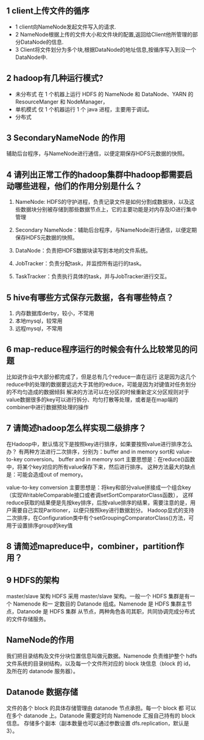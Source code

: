 

## 1 client上传文件的循序

 *  1 client向NameNode发起文件写入的请求.
 *  2 NameNode根据上传的文件大小和文件块的配置,返回给Client他所管理的部分DataNode的信息.
 *  3 Client将文件划分为多个块,根据DataNode的地址信息,按循序写入到没一个DataNode中.
 
## 2 hadoop有几种运行模式?

* 未分布式   在 1 个机器上运行 HDFS 的 NameNode 和 DataNode、YARN 的ResourceManger 和 NodeManager，
* 单机模式   仅 1 个机器运行 1 个 java 进程，主要用于调试。
* 分布式 

## 3 SecondaryNameNode  的作用

辅助后台程序，与NameNode进行通信，以便定期保存HDFS元数据的快照。

## 4 请列出正常工作的hadoop集群中hadoop都需要启动哪些进程，他们的作用分别是什么？

1) NameNode: HDFS的守护进程，负责记录文件是如何分割成数据块，以及这些数据块分别被存储到那些数据节点上，它的主要功能是对内存及IO进行集中管理

2) Secondary NameNode：辅助后台程序，与NameNode进行通信，以便定期保存HDFS元数据的快照。
3) DataNode：负责把HDFS数据块读写到本地的文件系统。
4) JobTracker：负责分配task，并监控所有运行的task。
5) TaskTracker：负责执行具体的task，并与JobTracker进行交互。

## 5 hive有哪些方式保存元数据，各有哪些特点？

1) 内存数据库derby，较小，不常用
2) 本地mysql，较常用
3) 远程mysql，不常用

## 6 map-reduce程序运行的时候会有什么比较常见的问题
比如说作业中大部分都完成了，但是总有几个reduce一直在运行
这是因为这几个reduce中的处理的数据要远远大于其他的reduce，可能是因为对键值对任务划分的不均匀造成的数据倾斜
解决的方法可以在分区的时候重新定义分区规则对于value数据很多的key可以进行拆分、均匀打散等处理，或者是在map端的combiner中进行数据预处理的操作

##  7 请简述hadoop怎么样实现二级排序？


在Hadoop中，默认情况下是按照key进行排序，如果要按照value进行排序怎么办？
有两种方法进行二次排序，分别为：buffer and in memory sort和 value-to-key conversion。
buffer and in memory sort
主要思想是：在reduce()函数中，将某个key对应的所有value保存下来，然后进行排序。 这种方法最大的缺点是：可能会造成out of memory。
 
value-to-key conversion
主要思想是：将key和部分value拼接成一个组合key（实现WritableComparable接口或者调setSortComparatorClass函数），
这样reduce获取的结果便是先按key排序，后按value排序的结果，需要注意的是，用户需要自己实现Paritioner，以便只按照key进行数据划分。
Hadoop显式的支持二次排序，在Configuration类中有个setGroupingComparatorClass()方法，可用于设置排序group的key值

## 8 请简述mapreduce中，combiner，partition作用？

##  9 HDFS的架构

master/slave  架构
HDFS 采用 master/slave 架构。一般一个 HDFS 集群是有一个 Namenode 和一
定数目的 Datanode 组成。Namenode 是 HDFS 集群主节点，Datanode 是 HDFS 集群
从节点，两种角色各司其职，共同协调完成分布式的文件存储服务。

## NameNode的作用

 我们把目录结构及文件分块位置信息叫做元数据。Namenode 负责维护整个
hdfs 文件系统的目录树结构，以及每一个文件所对应的 block 块信息（block 的
id，及所在的 datanode 服务器）。

## Datanode  数据存储

文件的各个 block 的具体存储管理由 datanode 节点承担。每一个 block 都
可以在多个 datanode 上。Datanode 需要定时向 Namenode 汇报自己持有的 block
信息。
存储多个副本（副本数量也可以通过参数设置 dfs.replication，默认是 3）。









